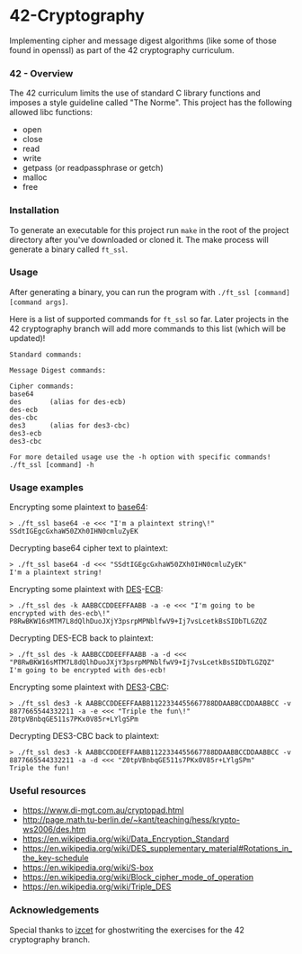 # 42-Cryptography
Implementing cipher and message digest algorithms (like some of those found in openssl) as part of the 42 cryptography curriculum.

### 42 - Overview
The 42 curriculum limits the use of standard C library functions and imposes a style guideline called "The Norme".
This project has the following allowed libc functions:

* open
* close
* read
* write
* getpass (or readpassphrase or getch)
* malloc
* free

### Installation
To generate an executable for this project run `make` in the root of the project directory after you've downloaded or cloned it.
The make process will generate a binary called `ft_ssl`.

### Usage
After generating a binary, you can run the program with `./ft_ssl [command] [command args]`. 

Here is a list of supported commands for `ft_ssl` so far. Later projects in the 42 cryptography branch will add more commands to this list (which will be updated)!
```
Standard commands:

Message Digest commands:

Cipher commands:
base64
des       (alias for des-ecb)
des-ecb
des-cbc
des3      (alias for des3-cbc)
des3-ecb
des3-cbc

For more detailed usage use the -h option with specific commands!
./ft_ssl [command] -h
```

### Usage examples
Encrypting some plaintext to [base64](https://en.wikipedia.org/wiki/Base64):
```
> ./ft_ssl base64 -e <<< "I'm a plaintext string\!"
SSdtIGEgcGxhaW50ZXh0IHN0cmluZyEK
```
Decrypting base64 cipher text to plaintext:
```
> ./ft_ssl base64 -d <<< "SSdtIGEgcGxhaW50ZXh0IHN0cmluZyEK"
I'm a plaintext string!
```
Encrypting some plaintext with [DES](https://en.wikipedia.org/wiki/Data_Encryption_Standard)-[ECB](https://en.wikipedia.org/wiki/Block_cipher_mode_of_operation#Electronic_Codebook_(ECB)):
```
> ./ft_ssl des -k AABBCCDDEEFFAABB -a -e <<< "I'm going to be encrypted with des-ecb\!"
P8RwBKW16sMTM7L8dQlhDuoJXjY3psrpMPNblfwV9+Ij7vsLcetkBsSIDbTLGZQZ
```
Decrypting DES-ECB back to plaintext:
```
> ./ft_ssl des -k AABBCCDDEEFFAABB -a -d <<< "P8RwBKW16sMTM7L8dQlhDuoJXjY3psrpMPNblfwV9+Ij7vsLcetkBsSIDbTLGZQZ"
I'm going to be encrypted with des-ecb!
```
Encrypting some plaintext with [DES3](https://en.wikipedia.org/wiki/Triple_DES)-[CBC](https://en.wikipedia.org/wiki/Block_cipher_mode_of_operation#Cipher_Block_Chaining_(CBC)):
```
> ./ft_ssl des3 -k AABBCCDDEEFFAABB1122334455667788DDAABBCCDDAABBCC -v 8877665544332211 -a -e <<< "Triple the fun\!"
Z0tpVBnbqGE511s7PKx0V85r+LYlgSPm
```

Decrypting DES3-CBC back to plaintext:
```
> ./ft_ssl des3 -k AABBCCDDEEFFAABB1122334455667788DDAABBCCDDAABBCC -v 8877665544332211 -a -d <<< "Z0tpVBnbqGE511s7PKx0V85r+LYlgSPm"
Triple the fun!
```
### Useful resources
* https://www.di-mgt.com.au/cryptopad.html
* http://page.math.tu-berlin.de/~kant/teaching/hess/krypto-ws2006/des.htm
* https://en.wikipedia.org/wiki/Data_Encryption_Standard
* https://en.wikipedia.org/wiki/DES_supplementary_material#Rotations_in_the_key-schedule
* https://en.wikipedia.org/wiki/S-box
* https://en.wikipedia.org/wiki/Block_cipher_mode_of_operation
* https://en.wikipedia.org/wiki/Triple_DES

### Acknowledgements
Special thanks to [izcet](https://github.com/izcet) for ghostwriting the exercises for the 42 cryptography branch.
